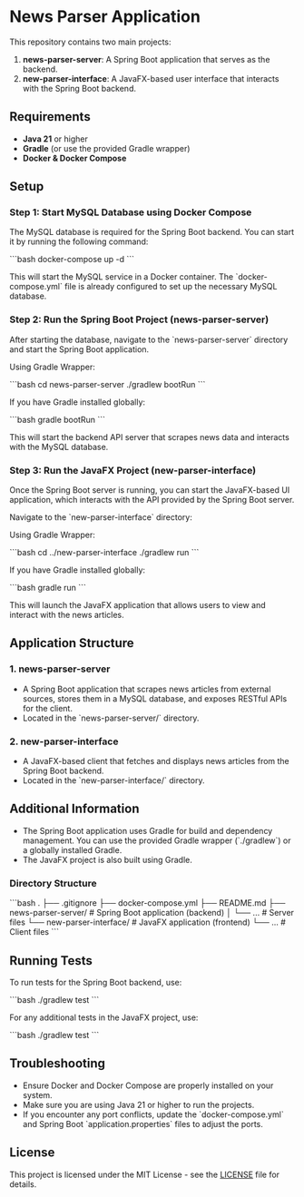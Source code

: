 
# News Parser Application

This repository contains two main projects:
1. **news-parser-server**: A Spring Boot application that serves as the backend.
2. **new-parser-interface**: A JavaFX-based user interface that interacts with the Spring Boot backend.

## Requirements
- **Java 21** or higher
- **Gradle** (or use the provided Gradle wrapper)
- **Docker & Docker Compose**

## Setup

### Step 1: Start MySQL Database using Docker Compose

The MySQL database is required for the Spring Boot backend. You can start it by running the following command:

\`\`\`bash
docker-compose up -d
\`\`\`

This will start the MySQL service in a Docker container. The \`docker-compose.yml\` file is already configured to set up the necessary MySQL database.

### Step 2: Run the Spring Boot Project (news-parser-server)

After starting the database, navigate to the \`news-parser-server\` directory and start the Spring Boot application.

Using Gradle Wrapper:

\`\`\`bash
cd news-parser-server
./gradlew bootRun
\`\`\`

If you have Gradle installed globally:

\`\`\`bash
gradle bootRun
\`\`\`

This will start the backend API server that scrapes news data and interacts with the MySQL database.

### Step 3: Run the JavaFX Project (new-parser-interface)

Once the Spring Boot server is running, you can start the JavaFX-based UI application, which interacts with the API provided by the Spring Boot server.

Navigate to the \`new-parser-interface\` directory:

Using Gradle Wrapper:

\`\`\`bash
cd ../new-parser-interface
./gradlew run
\`\`\`

If you have Gradle installed globally:

\`\`\`bash
gradle run
\`\`\`

This will launch the JavaFX application that allows users to view and interact with the news articles.

## Application Structure

### 1. **news-parser-server**
- A Spring Boot application that scrapes news articles from external sources, stores them in a MySQL database, and exposes RESTful APIs for the client.
- Located in the \`news-parser-server/\` directory.

### 2. **new-parser-interface**
- A JavaFX-based client that fetches and displays news articles from the Spring Boot backend.
- Located in the \`new-parser-interface/\` directory.

## Additional Information

- The Spring Boot application uses Gradle for build and dependency management. You can use the provided Gradle wrapper (\`./gradlew\`) or a globally installed Gradle.
- The JavaFX project is also built using Gradle.

### Directory Structure

\`\`\`bash
.
├── .gitignore
├── docker-compose.yml
├── README.md
├── news-parser-server/        # Spring Boot application (backend)
│   └── ...                    # Server files
└── new-parser-interface/      # JavaFX application (frontend)
    └── ...                    # Client files
\`\`\`

## Running Tests

To run tests for the Spring Boot backend, use:

\`\`\`bash
./gradlew test
\`\`\`

For any additional tests in the JavaFX project, use:

\`\`\`bash
./gradlew test
\`\`\`

## Troubleshooting

- Ensure Docker and Docker Compose are properly installed on your system.
- Make sure you are using Java 21 or higher to run the projects.
- If you encounter any port conflicts, update the \`docker-compose.yml\` and Spring Boot \`application.properties\` files to adjust the ports.

## License

This project is licensed under the MIT License - see the [LICENSE](LICENSE) file for details.
